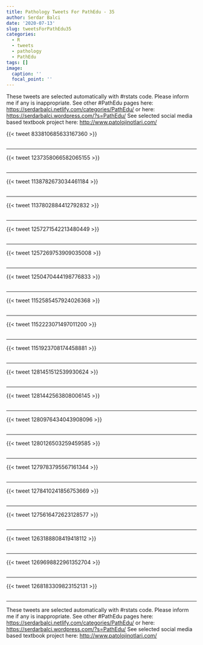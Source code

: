 ```yaml
---
title: Pathology Tweets For PathEdu - 35
author: Serdar Balci
date: '2020-07-13'
slug: tweetsForPathEdu35
categories:
  - R
  - tweets
  - pathology
  - PathEdu
tags: []
image:
  caption: ''
  focal_point: ''
---
```



These tweets are selected automatically with #rstats code. Please inform me if any is inappropriate.
See other #PathEdu pages here: https://serdarbalci.netlify.com/categories/PathEdu/  or here: https://serdarbalci.wordpress.com/?s=PathEdu/ 
See selected social media based textbook project here: http://www.patolojinotlari.com/

{{< tweet 833810685633167360 >}}
<br>
<br>
<hr>
{{< tweet 1237358066582065155 >}}
<br>
<br>
<hr>
{{< tweet 1138782673034461184 >}}
<br>
<br>
<hr>
{{< tweet 1137802884412792832 >}}
<br>
<br>
<hr>
{{< tweet 1257271542213480449 >}}
<br>
<br>
<hr>
{{< tweet 1257269753909035008 >}}
<br>
<br>
<hr>
{{< tweet 1250470444198776833 >}}
<br>
<br>
<hr>
{{< tweet 1152585457924026368 >}}
<br>
<br>
<hr>
{{< tweet 1152223071497011200 >}}
<br>
<br>
<hr>
{{< tweet 1151923708174458881 >}}
<br>
<br>
<hr>
{{< tweet 1281451512539930624 >}}
<br>
<br>
<hr>
{{< tweet 1281442563808006145 >}}
<br>
<br>
<hr>
{{< tweet 1280976434043908096 >}}
<br>
<br>
<hr>
{{< tweet 1280126503259459585 >}}
<br>
<br>
<hr>
{{< tweet 1279783795567161344 >}}
<br>
<br>
<hr>
{{< tweet 1278410241856753669 >}}
<br>
<br>
<hr>
{{< tweet 1275616472623128577 >}}
<br>
<br>
<hr>
{{< tweet 1263188808419418112 >}}
<br>
<br>
<hr>
{{< tweet 1269698822961352704 >}}
<br>
<br>
<hr>
{{< tweet 1268183309823152131 >}}
<br>
<br>
<hr>


These tweets are selected automatically with #rstats code. Please inform me if any is inappropriate.
See other #PathEdu pages here: https://serdarbalci.netlify.com/categories/PathEdu/  or here: https://serdarbalci.wordpress.com/?s=PathEdu/ 
See selected social media based textbook project here: http://www.patolojinotlari.com/
